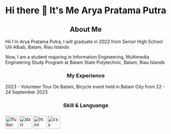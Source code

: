 <h1 align="center">Hi there 👋 It's Me Arya Pratama Putra</h1>

<!--
**AryaPratamaPutra-10/AryaPratamaPutra-10** is a ✨ _special_ ✨ repository because its `README.md` (this file) appears on your GitHub profile.

Here are some ideas to get you started:

- 🔭 I’m currently working on ...
- 🌱 I’m currently learning **at Batam State Polytechnic**
- 👯 I’m looking to collaborate on ...
- 🤔 I’m looking for help with ...
- 💬 Ask me about ...
- 📫 How to reach me: **aryaaja6104@gmail.com**
- 😄 Pronouns: ...
- ⚡ Fun fact: ...
-->
<div>
<h2 align="center">About Me</h2>

<p1 align="center">Hii I'm Arya Pratama Putra, I will graduate in 2022 from Senior High School Ulil Albab, Batam, Riau Islands </p1>

<p2 align="center"> Now, I am a student majoring in Information Engineering, Multimedia Engineering Study Program at Batam State Polytechnic, Batam, Riau Islands </p2>
</div>

<div>
<h3 align="center">My Experience</h3>
<p1 align="center">2023 - Volunteer Tour De Batam, Bicycle event held in Batam City from 22 - 24 September 2023 </p1>


</div>


###
<h3 align="center">Skill & Languange</h3>

###

<div align="left">
<img src="https://cdn.jsdelivr.net/gh/devicons/devicon/icons/flutter/flutter-original.svg" height="40" alt="flutter logo" />

<img src="https://cdn.jsdelivr.net/gh/devicons/devicon/icons/dart/dart-original.svg" height="40" alt="dart logo" />

<img src="https://cdn.jsdelivr.net/gh/devicons/devicon/icons/html5/html5-original.svg" height="40" alt="html logo" />

<img src="https://cdn.jsdelivr.net/gh/devicons/devicon/icons/css3/cs3s-original.svg" height="40" alt="css logo" />




</div>